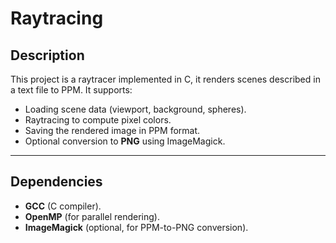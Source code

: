 # Raytracing


## **Description**
This project is a raytracer implemented in C, it renders scenes described in a text file to PPM. It supports:
- Loading scene data (viewport, background, spheres).
- Raytracing to compute pixel colors.
- Saving the rendered image in PPM format.
- Optional conversion to **PNG** using ImageMagick.

---


## **Dependencies**
- **GCC** (C compiler).
- **OpenMP** (for parallel rendering).
- **ImageMagick** (optional, for PPM-to-PNG conversion).

